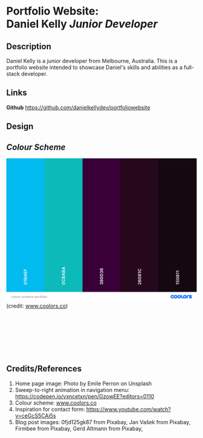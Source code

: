 # **Portfolio Website**: <br> Daniel Kelly *Junior Developer*
## **Description**

Daniel Kelly is a junior developer from Melbourne, Australia. This is a portfolio website intended to showcase Daniel's skills and abilities as a full-stack developer. 

## Links
**Github** https://github.com/danielkellydev/portfoliowebsite


## **Design**

## *Colour Scheme*
![colour scheme image](./images/colour-scheme-portfolio.png) (credit: www.coolors.co)









<br><br><br><br><br><br>
## Credits/References
1. Home page image: Photo by Emile Perron on Unsplash
2. Sweep-to-right animation in navigation menu: https://codepen.io/vxncetxn/pen/GzowEE?editors=0110
3. Colour scheme: www.coolors.co
4. Inspiration for contact form: https://www.youtube.com/watch?v=ceGcS5CAi5s
5. Blog post images: 0fjd125gk87 from Pixabay, Jan Vašek from Pixabay, Firmbee from Pixabay, Gerd Altmann from Pixabay, 